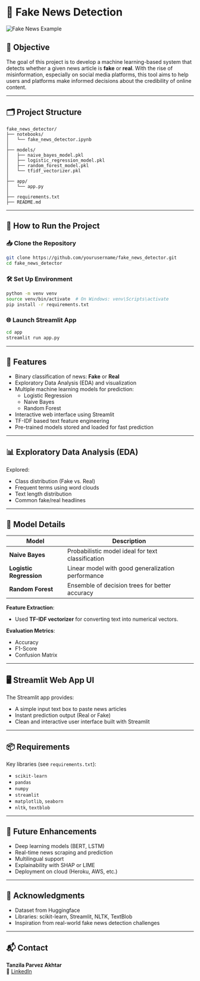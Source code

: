 # 📰 Fake News Detection 

![Fake News Example](https://news.rpi.edu/sites/default/files/styles/sixteen_by_nine_medium/public/2024-03/FakeNewsWeb.jpg?itok=u5MuAtHK)

## 📌 Objective
The goal of this project is to develop a machine learning-based system that detects whether a given news article is **fake** or **real**. With the rise of misinformation, especially on social media platforms, this tool aims to help users and platforms make informed decisions about the credibility of online content.



---

## 🗂️ Project Structure

```
fake_news_detector/
├── notebooks/
│   └── fake_news_detector.ipynb     
│
├── models/
│   ├── naive_bayes_model.pkl
│   ├── logistic_regression_model.pkl
│   ├── random_forest_model.pkl
│   └── tfidf_vectorizer.pkl          
│
├── app/
│   └── app.py                        
│
├── requirements.txt                  
├── README.md                         
```

---

## 🚀 How to Run the Project

### 📥 Clone the Repository

```bash
git clone https://github.com/yourusername/fake_news_detector.git
cd fake_news_detector
```

### 🛠️ Set Up Environment

```bash
python -m venv venv
source venv/bin/activate  # On Windows: venv\Scripts\activate
pip install -r requirements.txt
```

### 🌐 Launch Streamlit App

```bash
cd app
streamlit run app.py
```

---

## 🌟 Features

- Binary classification of news: **Fake** or **Real**
- Exploratory Data Analysis (EDA) and visualization
- Multiple machine learning models for prediction:
  - Logistic Regression
  - Naive Bayes
  - Random Forest
- Interactive web interface using Streamlit
- TF-IDF based text feature engineering
- Pre-trained models stored and loaded for fast prediction

---

## 📊 Exploratory Data Analysis (EDA)

Explored:

- Class distribution (Fake vs. Real)
- Frequent terms using word clouds
- Text length distribution
- Common fake/real headlines


---

## 🧠 Model Details

| Model               | Description                             |
|--------------------|-----------------------------------------|
| **Naive Bayes**     | Probabilistic model ideal for text classification |
| **Logistic Regression** | Linear model with good generalization performance |
| **Random Forest**   | Ensemble of decision trees for better accuracy |

**Feature Extraction**:  
- Used **TF-IDF vectorizer** for converting text into numerical vectors.

**Evaluation Metrics**:
- Accuracy
- F1-Score
- Confusion Matrix

---


## 🖥️ Streamlit Web App UI

The Streamlit app provides:

- A simple input text box to paste news articles
- Instant prediction output (Real or Fake)
- Clean and interactive user interface built with Streamlit

---

## 📦 Requirements

Key libraries (see `requirements.txt`):

- `scikit-learn`
- `pandas`
- `numpy`
- `streamlit`
- `matplotlib`, `seaborn`
- `nltk`, `textblob` 

---

## 🔮 Future Enhancements

- Deep learning models (BERT, LSTM)
- Real-time news scraping and prediction
- Multilingual support
- Explainability with SHAP or LIME
- Deployment on cloud (Heroku, AWS, etc.)

---

## 🙌 Acknowledgments

- Dataset from Huggingface
- Libraries: scikit-learn, Streamlit, NLTK, TextBlob
- Inspiration from real-world fake news detection challenges

---

## 📬 Contact

**Tanzila Parvez Akhtar**  
🔗 [LinkedIn](https://linkedin.com/in/tanzila-pervaiz)
